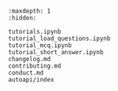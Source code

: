 ```{include} ../README.md
```

```{toctree}
:maxdepth: 1
:hidden:

tutorials.ipynb
tutorial_load_questions.ipynb
tutorial_mcq.ipynb
tutorial_short_answer.ipynb
changelog.md
contributing.md
conduct.md
autoapi/index
```